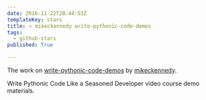 ```yaml
---
date: 2016-11-22T20:44:53Z
templateKey: stars
title: ⭐ mikeckennedy write-pythonic-code-demos
tags:
  - github-stars
published: True

---
```


The work on [write-pythonic-code-demos](https://github.com/mikeckennedy/write-pythonic-code-demos) by [mikeckennedy](https://github.com/mikeckennedy).

Write Pythonic Code Like a Seasoned Developer video course demo materials.
